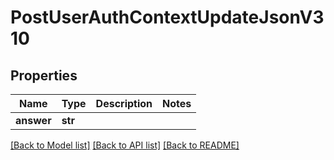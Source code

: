 # PostUserAuthContextUpdateJsonV310

## Properties
Name | Type | Description | Notes
------------ | ------------- | ------------- | -------------
**answer** | **str** |  | 

[[Back to Model list]](../README.md#documentation-for-models) [[Back to API list]](../README.md#documentation-for-api-endpoints) [[Back to README]](../README.md)


